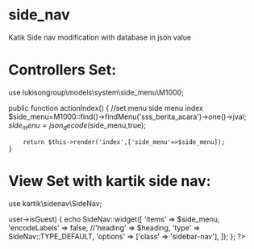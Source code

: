# side_nav
Katik Side nav modification with database in json value

Controllers Set:
================


use lukisongroup\models\system\side_menu\M1000;

public function actionIndex()
    {
        //set menu side menu index
        $side_menu=M1000::find()->findMenu('sss_berita_acara')->one()->jval;
        $side_menu=json_decode($side_menu,true);

        return $this->render('index',['side_menu'=>$side_menu]);
    }


View Set with kartik side nav:
==============================

use kartik\sidenav\SideNav;

<aside class="main-sidebar">
        <?php
        if (!Yii::$app->user->isGuest) {
            echo SideNav::widget([
                'items' => $side_menu,
                'encodeLabels' => false,
                //'heading' => $heading,
                'type' => SideNav::TYPE_DEFAULT,
                'options' => ['class' => 'sidebar-nav'],
            ]);
        };
        ?>
</aside>


